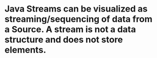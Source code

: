 # Java Streams can be visualized as streaming/sequencing of data from a Source. A stream is not a data structure and does not store elements.
